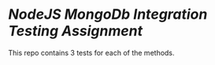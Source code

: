 
# ***NodeJS MongoDb Integration Testing Assignment***

This repo contains 3 tests for each of the methods.
